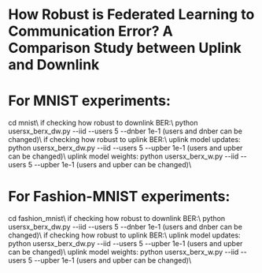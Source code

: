 # How Robust is Federated Learning to Communication Error? A Comparison Study between Uplink and Downlink
# For MNIST experiments:
cd mnist\\
if checking how robust to downlink BER:\\
    python usersx_berx_dw.py --iid --users 5 --dnber 1e-1 (users and dnber can be changed)\\
if checking how robust to uplink BER:\\
    uplink model updates: python usersx_berx_dw.py --iid --users 5 --upber 1e-1 (users and upber can be changed)\\
    uplink model weights: python usersx_berx_w.py --iid --users 5 --upber 1e-1 (users and upber can be changed)\\
# For Fashion-MNIST experiments:
cd fashion_mnist\\
if checking how robust to downlink BER:\\
    python usersx_berx_dw.py --iid --users 5 --dnber 1e-1 (users and dnber can be changed)\\
if checking how robust to uplink BER:\\
    uplink model updates: python usersx_berx_dw.py --iid --users 5 --upber 1e-1 (users and upber can be changed)\\
    uplink model weights: python usersx_berx_w.py --iid --users 5 --upber 1e-1 (users and upber can be changed)\\
